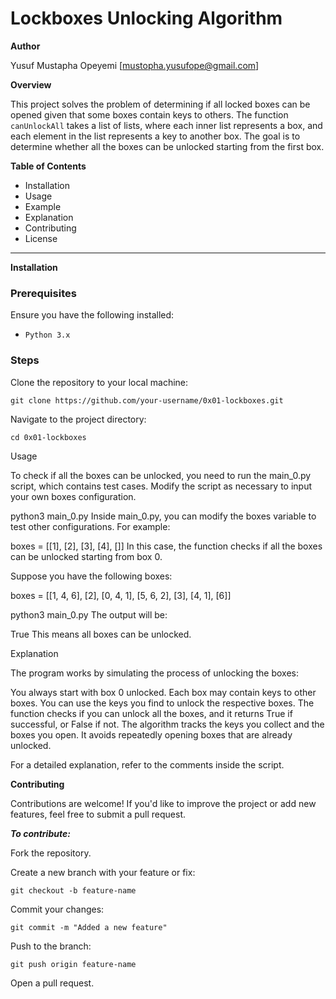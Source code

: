 # **Lockboxes Unlocking Algorithm**

**Author**

Yusuf Mustapha Opeyemi [mustopha.yusufope@gmail.com]

**Overview**

This project solves the problem of determining if all locked boxes can be opened given that some boxes contain keys to others. The function `canUnlockAll` takes a list of lists, where each inner list represents a box, and each element in the list represents a key to another box. The goal is to determine whether all the boxes can be unlocked starting from the first box.

**Table of Contents**

- Installation
- Usage
- Example
- Explanation
- Contributing
- License

---

**Installation**

### Prerequisites

Ensure you have the following installed:

- `Python 3.x`

### Steps

Clone the repository to your local machine:

`git clone https://github.com/your-username/0x01-lockboxes.git`


Navigate to the project directory:

`cd 0x01-lockboxes`

Usage

To check if all the boxes can be unlocked, you need to run the main_0.py script, which contains test cases. Modify the script as necessary to input your own boxes configuration.


python3 main_0.py
Inside main_0.py, you can modify the boxes variable to test other configurations. For example:

boxes = [[1], [2], [3], [4], []]
In this case, the function checks if all the boxes can be unlocked starting from box 0.

Suppose you have the following boxes:

boxes = [[1, 4, 6], [2], [0, 4, 1], [5, 6, 2], [3], [4, 1], [6]]

python3 main_0.py
The output will be:

True
This means all boxes can be unlocked.

Explanation

The program works by simulating the process of unlocking the boxes:

You always start with box 0 unlocked.
Each box may contain keys to other boxes.
You can use the keys you find to unlock the respective boxes.
The function checks if you can unlock all the boxes, and it returns True if successful, or False if not.
The algorithm tracks the keys you collect and the boxes you open. It avoids repeatedly opening boxes that are already unlocked.

For a detailed explanation, refer to the comments inside the script.


**Contributing**

Contributions are welcome! If you'd like to improve the project or add new features, feel free to submit a pull request.

***To contribute:***

Fork the repository.

Create a new branch with your feature or fix:

`git checkout -b feature-name`

Commit your changes:

`git commit -m "Added a new feature"`

Push to the branch:

`git push origin feature-name`

Open a pull request.